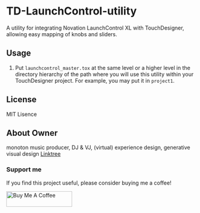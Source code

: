 # TD-LaunchControl-utility
A utility for integrating Novation LaunchControl XL with TouchDesigner, allowing easy mapping of knobs and sliders.

## Usage
1. Put `launchcontrol_master.tox` at the same level or a higher level in the directory hierarchy of the path where you will use this utility within your TouchDesigner project. For example, you may put it in `project1`.

## License
MIT Lisence

## About Owner
monoton
music producer, DJ & VJ, (virtual) experience design, generative visual design
[Linktree](https://linktr.ee/monoton)

### Support me
If you find this project useful, please consider buying me a coffee!

<a href="https://www.buymeacoffee.com/monoton" target="_blank"><img src="https://cdn.buymeacoffee.com/buttons/default-orange.png" alt="Buy Me A Coffee" height="41" width="174"></a>
